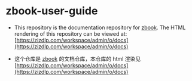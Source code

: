 # zbook-user-guide

- This repository is the documentation repository for [zbook](https://github.com/zizdlp/zbook). The HTML rendering of this repository can be viewed at: [https://zizdlp.com/workspace/admin/o/docs](https://zizdlp.com/workspace/admin/o/docs)

- 这个仓库是 [zbook](https://github.com/zizdlp/zbook) 的文档仓库，本仓库的 html 渲染见[https://zizdlp.com/workspace/admin/o/docs](https://zizdlp.com/workspace/admin/o/docs)
